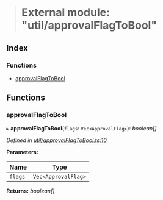 > # External module: "util/approvalFlagToBool"

## Index

### Functions

* [approvalFlagToBool](_util_approvalflagtobool_.md#approvalflagtobool)

## Functions

###  approvalFlagToBool

▸ **approvalFlagToBool**(`flags`: `Vec<ApprovalFlag>`): *boolean[]*

*Defined in [util/approvalFlagToBool.ts:10](https://github.com/polkadot-js/api/blob/7a08b37/packages/api-derive/src/util/approvalFlagToBool.ts#L10)*

**Parameters:**

Name | Type |
------ | ------ |
`flags` | `Vec<ApprovalFlag>` |

**Returns:** *boolean[]*